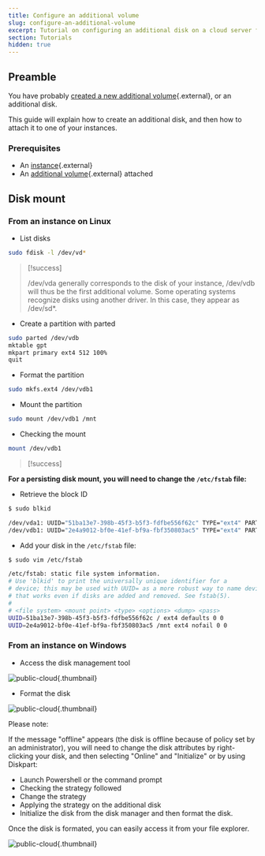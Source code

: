 ```yaml
---
title: Configure an additional volume
slug: configure-an-additional-volume
excerpt: Tutorial on configuring an additional disk on a cloud server from the Public Cloud offer
section: Tutorials
hidden: true
---
```



## Preamble
You have probably [created a new additional volume](../create_and_configure_an_additional_disk_on_an_instance/){.external}, or an additional disk.

This guide will explain how to create an additional disk, and then how to attach it to one of your instances.


### Prerequisites
- An [instance](../create_an_instance_in_your_ovh_customer_account/){.external}
- An [additional volume](../create-an-additional-volume-and-attach-it-to-an-instance/){.external} attached


## Disk mount

### From an instance on Linux
- List disks

```bash
sudo fdisk -l /dev/vd*
```



> [!success]
>
> /dev/vda generally corresponds to the disk of your instance, /dev/vdb
> will thus be the first additional volume.
> Some operating systems recognize disks using
> another driver. In this case, they appear as /dev/sd*.
> 

- Create a partition with parted

```bash
sudo parted /dev/vdb
mktable gpt
mkpart primary ext4 512 100%
quit
```

- Format the partition

```bash
sudo mkfs.ext4 /dev/vdb1
```

- Mount the partition

```bash
sudo mount /dev/vdb1 /mnt
```

- Checking the mount

```bash
mount /dev/vdb1
```

> [!success]

**For a persisting disk mount, you will need to change the `/etc/fstab` file:**

- Retrieve the block ID

```bash
$ sudo blkid

/dev/vda1: UUID="51ba13e7-398b-45f3-b5f3-fdfbe556f62c" TYPE="ext4" PARTUUID="000132ff-01"
/dev/vdb1: UUID="2e4a9012-bf0e-41ef-bf9a-fbf350803ac5" TYPE="ext4" PARTUUID="95c4adcc-01"
```

- Add your disk in the `/etc/fstab` file:

```bash
$ sudo vim /etc/fstab

/etc/fstab: static file system information.
# Use 'blkid' to print the universally unique identifier for a
# device; this may be used with UUID= as a more robust way to name devices
# that works even if disks are added and removed. See fstab(5).
#
# <file system> <mount point> <type> <options> <dump> <pass>
UUID=51ba13e7-398b-45f3-b5f3-fdfbe556f62c / ext4 defaults 0 0
UUID=2e4a9012-bf0e-41ef-bf9a-fbf350803ac5 /mnt ext4 nofail 0 0
```

### From an instance on Windows
- Access the disk management tool

![public-cloud](images/2736.png){.thumbnail}

- Format the disk

![public-cloud](images/2737.png){.thumbnail}


Please note:

If the message "offline" appears (the disk is offline because of policy set by an administrator), you will need to change the disk attributes by right-clicking your disk, and then selecting "Online" and "Initialize" or by using Diskpart:

- Launch Powershell or the command prompt
- Checking the strategy followed
- Change the strategy
- Applying the strategy on the additional disk
- Initialize the disk from the disk manager and then format the disk.

Once the disk is formated, you can easily access it from your file explorer.


![public-cloud](images/2738.png){.thumbnail}
